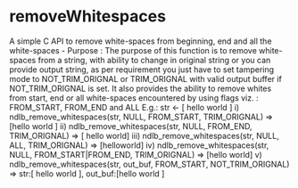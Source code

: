 # removeWhitespaces
A simple  C API to remove white-spaces from beginning, end and all the white-spaces -
Purpose :
 The purpose of this function is to remove white-spaces from a string, with ability to change in original string
 or you can provide output string, as per requirement you just have to set tampering mode to NOT_TRIM_ORIGNAL or 
 TRIM_ORIGNAL with valid output buffer if NOT_TRIM_ORIGNAL is set. 
 It also provides the ability to remove whites from start, end or all white-spaces
 encountered by using flags viz. : FROM_START, FROM_END and ALL 
    E.g.:
 str <- [ hello world ] 
   i)   ndlb_remove_whitespaces(str, NULL, FROM_START, TRIM_ORIGNAL)            => [hello world ]
   ii)  ndlb_remove_whitespaces(str, NULL, FROM_END, TRIM_ORIGNAL)              => [ hello world]
   iii) ndlb_remove_whitespaces(str, NULL, ALL, TRIM_ORIGNAL)                   => [helloworld]
   iv)  ndlb_remove_whitespaces(str, NULL, FROM_START|FROM_END, TRIM_ORIGNAL)   => [hello world]
   v)   ndlb_remove_whitespaces(str, out_buf, FROM_START, NOT_TRIM_ORIGNAL)     => str:[ hello world ], out_buf:[hello world ]
